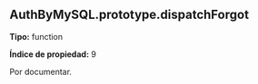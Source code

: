 ## AuthByMySQL.prototype.dispatchForgot

**Tipo:** function

**Índice de propiedad:** 9

Por documentar.



